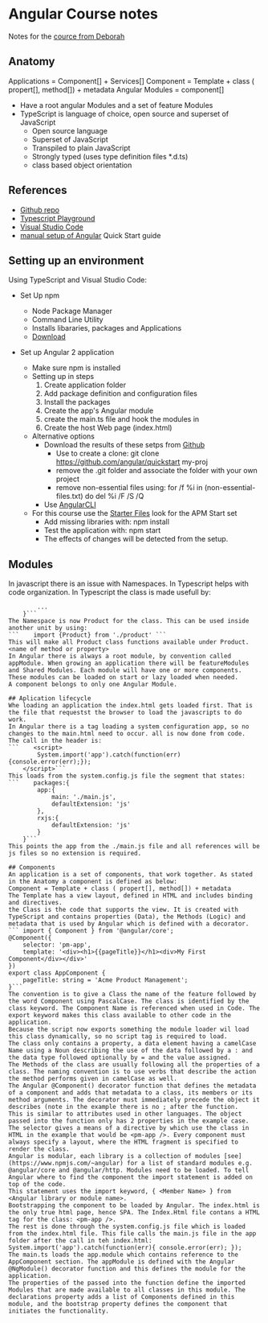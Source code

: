 # Angular Course notes
Notes for the [cource from Deborah](https://app.pluralsight.com/player?course=angular-2-getting-started-update&author=deborah-kurata&name=angular-2-getting-started-update-m2&clip=8&mode=live)

## Anatomy
Applications = Component[] + Services[]
Component = Template + class ( propert[], method[]) + metadata
Angular Modules = component[]
* Have a root angular Modules and a set of feature Modules
* TypeScript is language of choice, open source and superset of JavaScript
    * Open source language
    * Superset of JavaScript
    * Transpiled to plain JavaScript
    * Strongly typed (uses type definition files *.d.ts)
    * class based object orientation

## References
* [Github repo](https://github.com/DeborahK/Angular2-GettingStarted)
* [Typescript Playground](http://www.typescriptlang.org/Playground/)
* [Visual Studio Code](https://code.visualstudio.com/)
* [manual setup of Angular](www.angular.io) Quick Start guide

## Setting up an environment
Using TypeScript and Visual Studio Code:
* Set Up npm
    * Node Package Manager
    * Command Line Utility
    * Installs libararies, packages and Applications
    * [Download](https://www.npmjs.com/)

* Set up Angular 2 application
    * Make sure npm is installed
    * Setting up in steps
        1. Create application folder
        2. Add package definition and configuration files
        3. Install the packages
        4. Create the app's Angular module
        5. create the main.ts file and hook the modules in
        6. Create the host Web page (index.html)
    * Alternative options
        * Download the results of these setps from [Github](https://github.com/angular/quickstart)
            * Use to create a clone: git clone https://github.com/angular/quickstart my-proj
            * remove the .git folder and associate the folder with your own project
            * remove non-essential files using: for /f %i in (non-essential-files.txt) do del %i /F /S /Q
        * Use [AngularCLI](https://github.com/angular/angular-cli)
    * For this course use the [Starter Files](https://github.com/DeborahK/Angular2-GettingStarted/) look for the APM Start set
        * Add missing libraries with: npm install
        * Test the application with: npm start
        * The effects of changes will be detected from the setup.

## Modules
In javascript there is an issue with Namespaces. In Typescript helps with code organization. In Typescript the class is made usefull by:
```    export class Product {
        ...
    }```
The Namespace is now Product for the class. This can be used inside another unit by using:
```    import {Product} from './product' ```
This will make all Product class functions available under Product.<name of method or property>
In Angular there is always a root module, by convention called appModule. When growing an application there will be featureModules and Shared Modules. Each module will have one or more components. These modules can be loaded on start or lazy loaded when needed. 
A component belongs to only one Angular Module.

## Aplication lifecycle
Whe loading an application the index.html gets loaded first. That is the file that requestst the browser to load the javascripts to do work.
In Angular there is a tag loading a system configuration app, so no changes to the main.html need to occur. all is now done from code.
The call in the header is:
```    <script>
        System.import('app').catch(function(err){console.error(err);});
    </script>```
This loads from the system.config.js file the segment that states:
```    packages:{
        app:{
            main: './main.js',
            defaultExtension: 'js'
        },
        rxjs:{
            defaultExtension: 'js'
        }
    }```
This points the app from the ./main.js file and all references will be js files so no extension is required.

## Components
An application is a set of components, that work together. As stated in the Anatomy a component is defined as below:  
Component = Template + class ( propert[], method[]) + metadata  
The Template has a view layout, defined in HTML and includes binding and directives.  
the Class is the code that supports the view. It is created with TypeScript and contains properties (Data), the Methods (Logic) and metadata that is used by Angular which is defined with a decorator.
``` import { Component } from '@angular/core';
@Component({
    selector: 'pm-app',
    template: '<div><h1>{{pageTitle}}</h1><div>My First Component</div></div>'
})
export class AppComponent {
    pageTitle: string = 'Acme Product Management';
}```  
The convention is to give a Class the name of the feature followed by the word Component using PascalCase. The class is identified by the class keyword. The Component Name is referenced when used in Code. The export keyword makes this class available to other code in the application. 
Because the script now exports something the module loader wil load this class dynamically, so no script tag is required to load.  
The class only contains a property, a data element having a camelCase Name using a Noun describing the use of the data followed by a : and the data type followed optionally by = and the value assigned.  
The Methods of the class are usually following all the properties of a class. The naming convention is to use verbs that describe the action the method performs given in camelCase as well.  
The Angular @Component() decorator function that defines the metadata of a component and adds that metadata to a class, its members or its method arguments. The decorator must immediately precede the object it describes (note in the example there is no ; after the function. 
This is similar to attributes used in other languages. The object passed into the function only has 2 properties in the example case. The selector gives a means of a directive by which use the class in HTML in the example that would be <pm-app />. Every component must always specify a layout, where the HTML fragment is specified to render the class.  
Angular is modular, each library is a collection of modules [see](https://www.npmjs.com/~angular) for a list of standard modules e.g. @angular/core and @angular/http. Modules need to be loaded. To tell Angular where to find the component the import statement is added on top of the code. 
This statement uses the import keyword, { <Member Name> } from <Angular library or module name>.  
Bootstrapping the component to be loaded by Angular. The index.html is the only true html page, hence SPA. The Index.Html file contans a HTML tag for the class: <pm-app />. 
The rest is done through the system.config.js file which is loaded from the index.html file. This file calls the main.js file in the app folder after the call in teh index.html: System.import('app').catch(function(err){ console.error(err); });  
The main.ts loads the app.module which contains reference to the AppComponent section. The appModule is defined with the Angular @NgModule() decorator function and this defines the module for the application. 
The properties of the passed into the function define the imported Modules that are made available to all classes in this module. The declarations property adds a list of Components defined in this module, and the bootstrap property defines the component that initiates the functionality.

